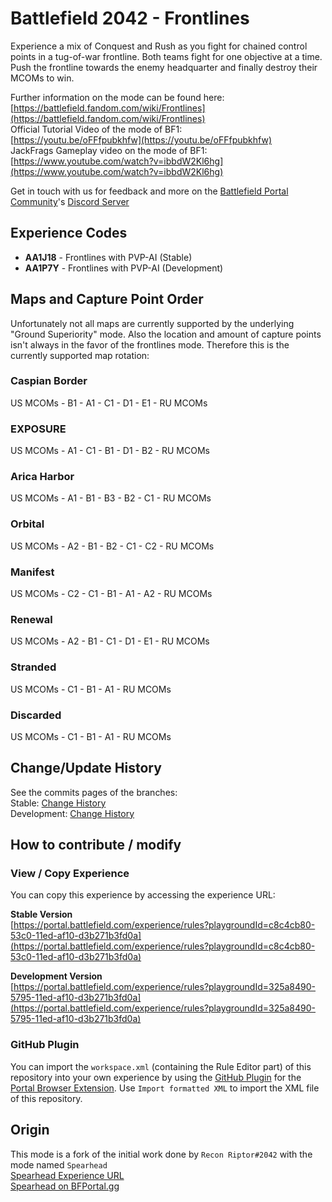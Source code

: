 # Battlefield 2042 - Frontlines
Experience a mix of Conquest and Rush as you fight for chained control points in a tug-of-war frontline. Both teams fight for one objective at a time. Push the frontline towards the enemy headquarter and finally destroy their MCOMs to win.

Further information on the mode can be found here:  
[https://battlefield.fandom.com/wiki/Frontlines](https://battlefield.fandom.com/wiki/Frontlines)  
Official Tutorial Video of the mode of BF1:  
[https://youtu.be/oFFfpubkhfw](https://youtu.be/oFFfpubkhfw)  
JackFrags Gameplay video on the mode of BF1:  
[https://www.youtube.com/watch?v=ibbdW2Kl6hg](https://www.youtube.com/watch?v=ibbdW2Kl6hg)  

Get in touch with us for feedback and more on the [Battlefield Portal Community](https://www.bfportal.gg)'s [Discord Server](https://discord.gg/8un9qY5AvV)

## Experience Codes
- **AA1J18** - Frontlines with PVP-AI (Stable)
- **AA1P7Y** - Frontlines with PVP-AI (Development)

## Maps and Capture Point Order
Unfortunately not all maps are currently supported by the underlying "Ground Superiority" mode. Also the location and amount of capture points isn't always in the favor of the frontlines mode. Therefore this is the currently supported map rotation:

### Caspian Border
US MCOMs - B1 - A1 - C1 - D1 - E1 - RU MCOMs
### EXPOSURE
US MCOMs - A1 - C1 - B1 - D1 - B2 - RU MCOMs
### Arica Harbor
US MCOMs - A1 - B1 - B3 - B2 - C1 - RU MCOMs
### Orbital
US MCOMs - A2 - B1 - B2 - C1 - C2 - RU MCOMs
### Manifest
US MCOMs - C2 - C1 - B1 - A1 - A2 - RU MCOMs
### Renewal
US MCOMs - A2 - B1 - C1 - D1 - E1 - RU MCOMs
### Stranded
US MCOMs - C1 - B1 - A1 - RU MCOMs
### Discarded
US MCOMs - C1 - B1 - A1 - RU MCOMs

## Change/Update History
See the commits pages of the branches:  
Stable: [Change History](https://github.com/RoflKartoffelDE/bf2042-portal-experience-frontlines/commits/development])  
Development: [Change History](https://github.com/RoflKartoffelDE/bf2042-portal-experience-frontlines/commits/development)  

## How to contribute / modify
### View / Copy Experience
You can copy this experience by accessing the experience URL:

**Stable Version**  
[https://portal.battlefield.com/experience/rules?playgroundId=c8c4cb80-53c0-11ed-af10-d3b271b3fd0a](https://portal.battlefield.com/experience/rules?playgroundId=c8c4cb80-53c0-11ed-af10-d3b271b3fd0a)

**Development Version**   
[https://portal.battlefield.com/experience/rules?playgroundId=325a8490-5795-11ed-af10-d3b271b3fd0a](https://portal.battlefield.com/experience/rules?playgroundId=325a8490-5795-11ed-af10-d3b271b3fd0a)

### GitHub Plugin
You can import the `workspace.xml` (containing the Rule Editor part) of this repository into your own experience by using the [GitHub Plugin](https://github.com/RoflKartoffelDE/bf2042-portal-github-plugin) for the [Portal Browser Extension](https://github.com/LennardF1989/BF2042-Portal-Extensions).
Use `Import formatted XML` to import the XML file of this repository.

## Origin
This mode is a fork of the initial work done by `Recon Riptor#2042` with the mode named `Spearhead`  
[Spearhead Experience URL](https://portal.battlefield.com/experience/rules?playgroundId=1bf78a90-146a-11ed-9761-a585402439aa)  
[Spearhead on BFPortal.gg](https://bfportal.gg/mods/spearhead)

